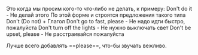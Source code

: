 Это когда мы просим кого-то что-либо не делать, к примеру:
Don't do it - Не делай этого
По этой форме и строятся предложения такого типа
Don't (Do not) + Глагол
Don't go to fast, please - Не надо идти быстро, пожалуйста
Don't turn off the lights - Не нужно выключать свет
Don't be upset, please - Не расстраивайся пожалуйста

Лучше всего добавлять ==please==, что-бы звучать вежливо. 